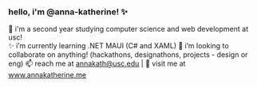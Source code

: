 ### hello, i'm @anna-katherine! ✨
🍓 i'm a second year studying computer science and web development at usc!  
✨ i’m currently learning .NET MAUI (C# and XAML)
👯 i’m looking to collaborate on anything! (hackathons, designathons, projects - design or eng)
📫 reach me at annakath@usc.edu | 🤗 visit me at www.annakatherine.me  



<!--
**anna-katherine/anna-katherine** is a ✨ _special_ ✨ repository because its `README.md` (this file) appears on your GitHub profile.

Here are some ideas to get you started:

- 🔭 I’m currently working on ...
- ✨ I’m currently learning ...
- 👯 I’m looking to collaborate on ...
- 🤔 I’m looking for help with ...
- 💬 Ask me about ...
- 📫 How to reach me: ...
- 😄 Pronouns: ...
- ⚡ Fun fact: ...
-->
